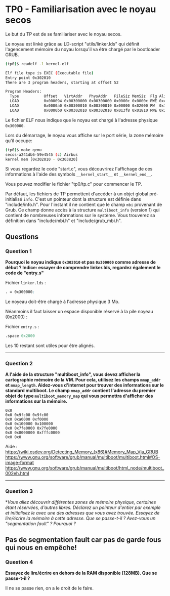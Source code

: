 # TP0 - Familiarisation avec le noyau secos

Le but du TP est de se familiariser avec le noyau secos.

Le noyau est linké grâce au LD-script "utils/linker.lds" qui définit l'agencement mémoire du noyau lorsqu'il va être chargé par le bootloader GRUB.

```bash
(tp0)$ readelf -l kernel.elf

Elf file type is EXEC (Executable file)
Entry point 0x302010
There are 3 program headers, starting at offset 52

Program Headers:
  Type           Offset   VirtAddr   PhysAddr   FileSiz MemSiz  Flg Align
  LOAD           0x000094 0x00300000 0x00300000 0x0000c 0x0000c RWE 0x4
  LOAD           0x0000a0 0x00300010 0x00300010 0x00000 0x02000 RW  0x10
  LOAD           0x0000b0 0x00302010 0x00302010 0x013f8 0x01810 RWE 0x20
```

Le fichier ELF nous indique que le noyau est chargé à l'adresse physique `0x300000`.

Lors du démarrage, le noyau vous affiche sur le port série, la zone mémoire qu'il occupe:

```bash
(tp0)$ make qemu
secos-a241db6-59e4545 (c) Airbus
kernel mem [0x302010 - 0x303820]
```

Si vous regardez le code "start.c", vous découvrirez l'affichage de ces informations à l'aide des symbols `__kernel_start__` et `__kernel_end__`.

Vous pouvez modifier le fichier "tp0/tp.c" pour commencer le TP.

Par défaut, les fichiers de TP permettent d'accéder à un objet global pré-initialisé `info`. C'est un pointeur dont la structure est définie dans "include/info.h". Pour l'instant il ne contient que le champ `mbi` provenant de Grub. Ce champ donne accès à la structure `multiboot_info` (version 1) qui contient de nombreuses informations sur le système. Vous trouverez sa définition dans "include/mbi.h" et "include/grub_mbi.h".


## Questions

### Question 1

**Pourquoi le noyau indique `0x302010` et pas `0x300000` comme adresse de début ? Indice: essayer de comprendre linker.lds, regardez également le code de "entry.s"**

Fichier `linker.lds` :

```asm
. = 0x300000;
```
Le noyeau doit-être chargé à l'adresse physique 3 Mo.


Néanmoins il faut laisser un espace disponible réservé à la pile noyeau (0x2000) :

Fichier `entry.s` :

```asm
.space 0x2000
```
Les 10 restant sont utiles pour être alignés.

---

### Question 2

**A l'aide de la structure "multiboot_info", vous devez afficher la cartographie mémoire de la VM. Pour cela, utilisez les champs `mmap_addr` et `mmap_length`. Aidez-vous d'internet pour trouver des informations sur le standard multiboot. Le champ `mmap_addr` contient l'adresse du premier objet de type `multiboot_memory_map` qui vous permettra d'afficher des informations sur la mémoire.**

```
0x0
0x0 0x9fc00 0x9fc00
0x0 0xa0000 0xf0000
0x0 0x100000 0x100000
0x0 0x7fe0000 0x7fe0000
0x0 0x8000000 0xfffc0000
0x0 0x0
```

Aide : https://wiki.osdev.org/Detecting_Memory_(x86)#Memory_Map_Via_GRUB
https://www.gnu.org/software/grub/manual/multiboot/multiboot.html#OS-image-format
https://www.gnu.org/software/grub/manual/multiboot/html_node/multiboot_002eh.html

---

### Question 3

**Vous allez découvrir différentes zones de mémoire physique, certaines étant réservées, d'autres libres. Déclarez un pointeur d'entier par exemple et initialisez le avec une des adresses que vous avez trouvée. Essayez de lire/écrire la mémoire à cette adresse. Que se passe-t-il ? Avez-vous un "segmentation fault" ? Pourquoi ?*

Pas de segmentation fault car pas de garde fous qui nous en empêche!
---

### Question 4

**Essayez de lire/écrire en dehors de la RAM disponible (128MB). Que se passe-t-il ?**

Il ne se passe rien, on a le droit de le faire.
